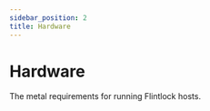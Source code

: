 ```yaml
---
sidebar_position: 2
title: Hardware
---
```


# Hardware

The metal requirements for running Flintlock hosts.
